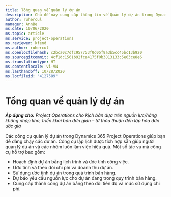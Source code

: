 ```yaml
---
title: Tổng quan về quản lý dự án
description: Chủ đề này cung cấp thông tin về Quản lý dự án trong Dynamics 365 Project Operations.
author: ruhercul
manager: AnnBe
ms.date: 10/06/2020
ms.topic: article
ms.service: project-operations
ms.reviewer: kfend
ms.author: ruhercul
ms.openlocfilehash: c2bca0c7dfc957753f0d05f9a3b5cc45bc13b920
ms.sourcegitcommit: 4cf1dc1561b92fca4175f0b3813133c5e63ce8e6
ms.translationtype: HT
ms.contentlocale: vi-VN
ms.lasthandoff: 10/28/2020
ms.locfileid: "4127589"
---
```

# <a name="project-management-overview"></a>Tổng quan về quản lý dự án

_**Áp dụng cho:** Project Operations cho kịch bản dựa trên nguồn lực/hàng không nhập kho, triển khai bản đơn giản – từ thỏa thuận đến lập hóa đơn ước giá_

Các công cụ quản lý dự án trong Dynamics 365 Project Operations giúp bạn dễ dàng chạy các dự án. Công cụ lập lịch được tích hợp sẵn giúp người quản lý dự án và các nhóm luôn làm việc hiệu quả. Một số tác vụ mà công cụ hỗ trợ bao gồm:

- Hoạch định dự án bằng lịch trình và ước tính công việc.
- Ước tính và theo dõi chi phí và doanh thu dự án.
- Sử dụng ước tính dự án trong quá trình bán hàng.
- Dự báo yêu cầu nguồn lực cho dự án đang trong quy trình bán hàng.
- Cung cấp thành công dự án bằng theo dõi tiến độ và mức sử dụng chi phí.
